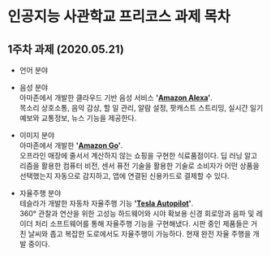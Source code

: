 # 인공지능 사관학교 프리코스 과제 목차

## 1주차 과제 (2020.05.21)

+ 언어 분야

+ 음성 분야   
   아마존에서 개발한 클라우드 기반 음성 서비스 **'[Amazon Alexa](https://developer.amazon.com/en-US/alexa)'**.   
   목소리 상호소통, 음악 감상, 할 일 관리, 알람 설정, 팟캐스트 스트리밍, 실시간 일기예보와 교통정보, 뉴스 기능을 제공한다.
+ 이미지 분야   
   아마존에서 개발한 **'[Amazon Go](https://www.amazon.com/b?ie=UTF8&node=16008589011)'**.   
   오프라인 매장에 줄서서 계산하지 않는 쇼핑을 구현한 식료품점이다. 딥 러닝 알고리즘을 활용한 컴퓨터 비전, 센서 퓨전 기술을 활용한 기술로 소비자가 어떤 상품을 선택했는지 자동으로 감지하고, 앱에 연결된 신용카드로 결제할 수 있다.
+ 자율주행 분야   
   테슬라가 개발한 자동차 자율주행 기능 **'[Tesla Autopilot](https://www.tesla.com/ko_KR/autopilot?redirect=no)'**.   
   360° 관찰과 연산을 위한 고성능 하드웨어와 시야 확보용 신경 회로망과 음파 및 레이더 처리 소프트웨어를 통해 자율주행 기능을 구현해냈다. 시판 중인 제품들은 거친 날씨와 좁고 복잡한 도로에서도 자율주행이 가능하다. 현재 완전 자율 주행을 개발 중이다.
